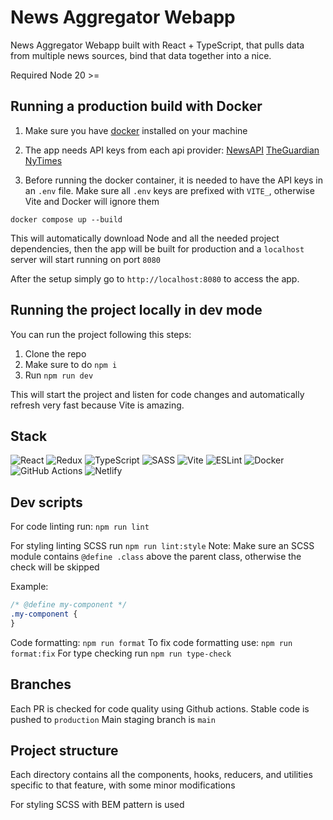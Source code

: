 # News Aggregator Webapp

News Aggregator Webapp built with React + TypeScript, that pulls data from
multiple news sources, bind that data together into a nice.

Required Node 20 >=

## Running a production build with Docker

1. Make sure you have [docker](https://docs.docker.com/) installed on your
   machine
2. The app needs API keys from each api provider:
   [NewsAPI](https://newsapi.org/docs)
   [TheGuardian](https://open-platform.theguardian.com/documentation/)
   [NyTimes](https://developer.nytimes.com/docs/articlesearch-product/1/routes/articlesearch.json/get)

3. Before running the docker container, it is needed to have the API keys in an
   `.env` file. Make sure all `.env` keys are prefixed with `VITE_`, otherwise
   Vite and Docker will ignore them

```shell
docker compose up --build
```

This will automatically download Node and all the needed project dependencies, then the
app will be built for production and a `localhost` server will start running on
port `8080`

After the setup simply go to `http://localhost:8080` to access the app.

## Running the project locally in dev mode

You can run the project following this steps:

1. Clone the repo
2. Make sure to do `npm i`
3. Run `npm run dev`

This will start the project and listen for code changes and automatically
refresh very fast because Vite is amazing.

## Stack

![React](https://img.shields.io/badge/react-%2320232a.svg?style=for-the-badge&logo=react&logoColor=%2361DAFB)
![Redux](https://img.shields.io/badge/Redux-593D88?style=for-the-badge&logo=redux&logoColor=white)
![TypeScript](https://img.shields.io/badge/typescript-%23007ACC.svg?style=for-the-badge&logo=typescript&logoColor=white)
![SASS](https://img.shields.io/badge/SASS-hotpink.svg?style=for-the-badge&logo=SASS&logoColor=white)
![Vite](https://img.shields.io/badge/vite-%23646CFF.svg?style=for-the-badge&logo=vite&logoColor=white)
![ESLint](https://img.shields.io/badge/ESLint-4B3263?style=for-the-badge&logo=eslint&logoColor=white)
![Docker](https://img.shields.io/badge/docker-%230db7ed.svg?style=for-the-badge&logo=docker&logoColor=white)
![GitHub Actions](https://img.shields.io/badge/github%20actions-%232671E5.svg?style=for-the-badge&logo=githubactions&logoColor=white)
![Netlify](https://img.shields.io/badge/netlify-%23000000.svg?style=for-the-badge&logo=netlify&logoColor=#00C7B7)

## Dev scripts

For code linting run:
`npm run lint`

For styling linting SCSS run `npm run lint:style`
Note: Make sure an SCSS module contains `@define .class` above the parent class,
otherwise the check will be skipped

Example:

```scss
/* @define my-component */
.my-component {
}
```

Code formatting: `npm run format`
To fix code formatting use: `npm run format:fix`
For type checking run `npm run type-check`

## Branches

Each PR is checked for code quality using Github actions. Stable code is pushed
to `production` Main staging branch is `main`

## Project structure

Each directory contains all the components, hooks, reducers, and utilities
specific to that feature, with some minor modifications

For styling SCSS with BEM pattern is used
